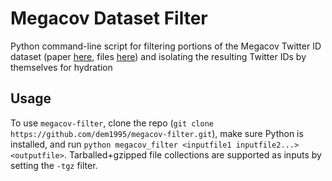 # Megacov Dataset Filter
Python command-line script for filtering portions of the Megacov Twitter ID dataset (paper [here](https://arxiv.org/abs/2005.06012), files [here](https://github.com/UBC-NLP/megacov)) and isolating the resulting Twitter IDs by themselves for hydration
## Usage
To use `megacov-filter`, clone the repo (`git clone https://github.com/dem1995/megacov-filter.git`), make sure Python is installed, and run `python megacov_filter <inputfile1 inputfile2...> <outputfile>`. Tarballed+gzipped file collections are supported as inputs by setting the `-tgz` filter.
